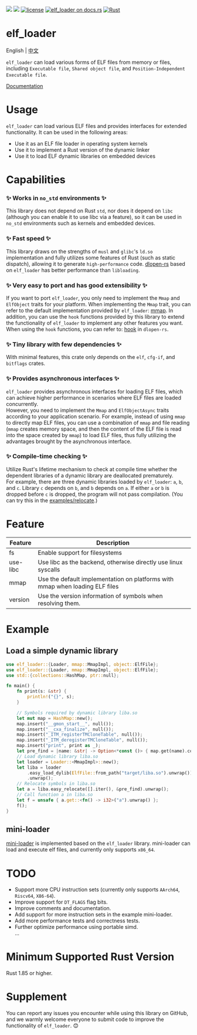 [![](https://img.shields.io/crates/v/elf_loader.svg)](https://crates.io/crates/elf_loader)
[![](https://img.shields.io/crates/d/elf_loader.svg)](https://crates.io/crates/elf_loader)
[![license](https://img.shields.io/crates/l/elf_loader.svg)](https://crates.io/crates/elf_loader)
[![elf_loader on docs.rs](https://docs.rs/elf_loader/badge.svg)](https://docs.rs/elf_loader)
[![Rust](https://img.shields.io/badge/rust-1.85.0%2B-blue.svg?maxAge=3600)](https://github.com/weizhiao/elf_loader)

# elf_loader

English | [中文](README_zh.md)  

`elf_loader` can load various forms of ELF files from memory or files, including `Executable file`, `Shared object file`, and `Position-Independent Executable file`.

[Documentation](https://docs.rs/elf_loader/)

# Usage
`elf_loader` can load various ELF files and provides interfaces for extended functionality. It can be used in the following areas:
* Use it as an ELF file loader in operating system kernels
* Use it to implement a Rust version of the dynamic linker
* Use it to load ELF dynamic libraries on embedded devices

# Capabilities
### ✨ Works in `no_std` environments ✨
This library does not depend on Rust `std`, nor does it depend on `libc` (although you can enable it to use libc via a feature), so it can be used in `no_std` environments such as kernels and embedded devices.

### ✨ Fast speed ✨
This library draws on the strengths of `musl` and `glibc`'s `ld.so` implementation and fully utilizes some features of Rust (such as static dispatch), allowing it to generate `high-performance` code. [dlopen-rs](https://crates.io/crates/dlopen-rs) based on `elf_loader` has better performance than `libloading`.

### ✨ Very easy to port and has good extensibility ✨
If you want to port `elf_loader`, you only need to implement the `Mmap` and `ElfObject` traits for your platform. When implementing the `Mmap` trait, you can refer to the default implementation provided by `elf_loader`: [mmap](https://github.com/weizhiao/elf_loader/tree/main/src/mmap). In addition, you can use the `hook` functions provided by this library to extend the functionality of `elf_loader` to implement any other features you want. When using the `hook` functions, you can refer to: [hook](https://github.com/weizhiao/dlopen-rs/blob/main/src/loader/mod.rs) in `dlopen-rs`.

### ✨ Tiny library with few dependencies ✨
With minimal features, this crate only depends on the `elf`, `cfg-if`, and `bitflags` crates.

### ✨ Provides asynchronous interfaces ✨
`elf_loader` provides asynchronous interfaces for loading ELF files, which can achieve higher performance in scenarios where ELF files are loaded concurrently.   
However, you need to implement the `Mmap` and `ElfObjectAsync` traits according to your application scenario. For example, instead of using `mmap` to directly map ELF files, you can use a combination of `mmap` and file reading (`mmap` creates memory space, and then the content of the ELF file is read into the space created by `mmap`) to load ELF files, thus fully utilizing the advantages brought by the asynchronous interface.

### ✨ Compile-time checking ✨
Utilize Rust's lifetime mechanism to check at compile time whether the dependent libraries of a dynamic library are deallocated prematurely.   
For example, there are three dynamic libraries loaded by `elf_loader`: `a`, `b`, and `c`. Library `c` depends on `b`, and `b` depends on `a`. If either `a` or `b` is dropped before `c` is dropped, the program will not pass compilation. (You can try this in the [examples/relocate](https://github.com/weizhiao/elf_loader/blob/main/examples/relocate.rs).)

# Feature

| Feature      |  Description  |
| --------- | ----------------- |
| fs        |  Enable support for filesystems      						|
| use-libc  |  Use libc as the backend, otherwise directly use linux syscalls		|
| mmap      |  Use the default implementation on platforms with mmap when loading ELF files| 
| version   |  Use the version information of symbols when resolving them.     |

# Example
## Load a simple dynamic library
```rust
use elf_loader::{Loader, mmap::MmapImpl, object::ElfFile};
use elf_loader::{Loader, mmap::MmapImpl, object::ElfFile};
use std::{collections::HashMap, ptr::null};

fn main() {
    fn print(s: &str) {
        println!("{}", s);
    }

	// Symbols required by dynamic library liba.so
    let mut map = HashMap::new();
    map.insert("__gmon_start__", null());
    map.insert("__cxa_finalize", null());
    map.insert("_ITM_registerTMCloneTable", null());
    map.insert("_ITM_deregisterTMCloneTable", null());
    map.insert("print", print as _);
    let pre_find = |name: &str| -> Option<*const ()> { map.get(name).copied() };
	// Load dynamic library liba.so 
	let loader = Loader::<MmapImpl>::new();
    let liba = loader
        .easy_load_dylib(ElfFile::from_path("target/liba.so").unwrap())
        .unwrap();
	// Relocate symbols in liba.so
    let a = liba.easy_relocate([].iter(), &pre_find).unwrap();
	// Call function a in liba.so
    let f = unsafe { a.get::<fn() -> i32>("a").unwrap() };
    f();
}
```

## mini-loader
[mini-loader](https://github.com/weizhiao/elf_loader/tree/main/mini-loader) is implemented based on the `elf_loader` library. mini-loader can load and execute elf files, and currently only supports `x86_64`.

# TODO
* Support more CPU instruction sets (currently only supports `AArch64`, `Riscv64`, `X86-64`).
* Improve support for `DT_FLAGS` flag bits.
* Improve comments and documentation.
* Add support for more instruction sets in the example mini-loader.
* Add more performance tests and correctness tests.
* Further optimize performance using portable simd.  
...

# Minimum Supported Rust Version
Rust 1.85 or higher.

# Supplement
You can report any issues you encounter while using this library on GitHub, and we warmly welcome everyone to submit code to improve the functionality of `elf_loader`. 😊


